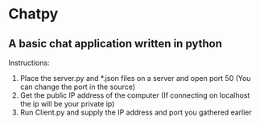 # Chatpy
**A basic chat application written in python**
---
Instructions:
1. Place the server.py and *.json files on a server and open port 50 (You can change the port in the source)
2. Get the public IP address of the computer (If connecting on localhost the ip will be your private ip)
3. Run Client.py and supply the IP address and port you gathered earlier
